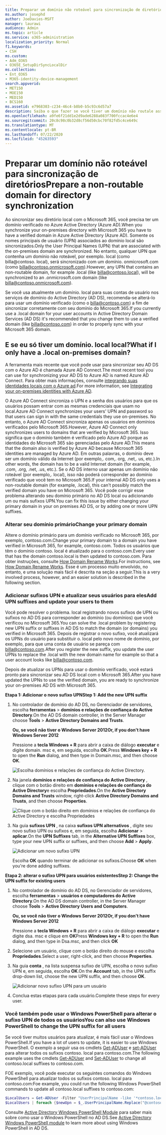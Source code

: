 ```yaml
---
title: Preparar um domínio não roteável para sincronização de diretórios
ms.author: josephd
author: JoeDavies-MSFT
manager: laurawi
audience: Admin
ms.topic: article
ms.service: o365-administration
localization_priority: Normal
f1.keywords:
- CSH
ms.custom:
- Adm_O365
- O365E_SetupDirSyncLocalDir
ms.collection:
- Ent_O365
- M365-identity-device-management
search.appverid:
- MET150
- MOE150
- MED150
- BCS160
ms.assetid: e7968303-c234-46c4-b8b0-b5c93c6d57a7
description: Saiba o que fazer se você tiver um domínio não routale associado aos seus usuários locais antes de sincronizar com o Microsoft 365.
ms.openlocfilehash: a9fe6f21dd1e2d9ade6288a083f700fccac4e6e4
ms.sourcegitcommit: 20c8c98c0b32d8cf56d50cbc70f82fd5c4ce649c
ms.translationtype: MT
ms.contentlocale: pt-BR
ms.lasthandoff: 07/22/2020
ms.locfileid: "45263593"
---
```

# <a name="prepare-a-non-routable-domain-for-directory-synchronization"></a><span data-ttu-id="fb739-103">Preparar um domínio não roteável para sincronização de diretórios</span><span class="sxs-lookup"><span data-stu-id="fb739-103">Prepare a non-routable domain for directory synchronization</span></span>
<span data-ttu-id="fb739-104">Ao sincronizar seu diretório local com o Microsoft 365, você precisa ter um domínio verificado no Azure Active Directory (Azure AD).</span><span class="sxs-lookup"><span data-stu-id="fb739-104">When you synchronize your on-premises directory with Microsoft 365 you have to have a verified domain in Azure Active Directory (Azure AD).</span></span> <span data-ttu-id="fb739-105">Somente os nomes principais de usuário (UPN) associados ao domínio local são sincronizados.</span><span class="sxs-lookup"><span data-stu-id="fb739-105">Only the User Principal Names (UPN) that are associated with the on-premises domain are synchronized.</span></span> <span data-ttu-id="fb739-106">No entanto, qualquer UPN que contenha um domínio não roteável, por exemplo. local (como billa@contoso. local), será sincronizado com um domínio. onmicrosoft.com (como billa@contoso.onmicrosoft.com).</span><span class="sxs-lookup"><span data-stu-id="fb739-106">However, any UPN that contains an non-routable domain, for example .local (like billa@contoso.local), will be synchronized to an .onmicrosoft.com domain (like billa@contoso.onmicrosoft.com).</span></span> 

<span data-ttu-id="fb739-107">Se você usa atualmente um domínio. local para suas contas de usuário nos serviços de domínio do Active Directory (AD DS), recomenda-se alterá-lo para usar um domínio verificado (como o billa@contoso.com) a fim de sincronizar corretamente com seu domínio do Microsoft 365.</span><span class="sxs-lookup"><span data-stu-id="fb739-107">If you currently use a .local domain for your user accounts in Active Directory Domain Services (AD DS) it's recommended that you change them to use a verified domain (like billa@contoso.com) in order to properly sync with your Microsoft 365 domain.</span></span>
  
## <a name="what-if-i-only-have-a-local-on-premises-domain"></a><span data-ttu-id="fb739-108">E se eu só tiver um domínio. local local?</span><span class="sxs-lookup"><span data-stu-id="fb739-108">What if I only have a .local on-premises domain?</span></span>

<span data-ttu-id="fb739-109">A ferramenta mais recente que você pode usar para sincronizar seu AD DS com o Azure AD é chamada Azure AD Connect.</span><span class="sxs-lookup"><span data-stu-id="fb739-109">The most recent tool you can use for synchronizing your AD DS to Azure AD is named Azure AD Connect.</span></span> <span data-ttu-id="fb739-110">Para obter mais informações, consulte [integrando suas identidades locais com o Azure ad](https://docs.microsoft.com/azure/architecture/reference-architectures/identity/azure-ad).</span><span class="sxs-lookup"><span data-stu-id="fb739-110">For more information, see [Integrating your on-premises identities with Azure AD](https://docs.microsoft.com/azure/architecture/reference-architectures/identity/azure-ad).</span></span>
  
<span data-ttu-id="fb739-111">O Azure AD Connect sincroniza o UPN e a senha dos usuários para que os usuários possam entrar com as mesmas credenciais que usam no local.</span><span class="sxs-lookup"><span data-stu-id="fb739-111">Azure AD Connect synchronizes your users' UPN and password so that users can sign in with the same credentials they use on-premises.</span></span> <span data-ttu-id="fb739-112">No entanto, o Azure AD Connect sincroniza apenas os usuários em domínios verificados pelo Microsoft 365.</span><span class="sxs-lookup"><span data-stu-id="fb739-112">However, Azure AD Connect only synchronizes users to domains that are verified by Microsoft 365.</span></span> <span data-ttu-id="fb739-113">Isso significa que o domínio também é verificado pelo Azure AD porque as identidades do Microsoft 365 são gerenciadas pelo Azure AD.</span><span class="sxs-lookup"><span data-stu-id="fb739-113">This means that the domain also is verified by Azure AD because Microsoft 365 identities are managed by Azure AD.</span></span> <span data-ttu-id="fb739-114">Em outras palavras, o domínio deve ser um domínio válido da Internet (por exemplo,. com,. org, .net,. us, etc.).</span><span class="sxs-lookup"><span data-stu-id="fb739-114">In other words, the domain has to be a valid Internet domain (for example, .com, .org, .net, .us, etc.).</span></span> <span data-ttu-id="fb739-115">Se o AD DS interno usar apenas um domínio não roteável (por exemplo,. local), isso não poderá corresponder ao domínio verificado que você tem no Microsoft 365.</span><span class="sxs-lookup"><span data-stu-id="fb739-115">If your internal AD DS only uses a non-routable domain (for example, .local), this can't possibly match the verified domain you have on Microsoft 365.</span></span> <span data-ttu-id="fb739-116">Você pode corrigir esse problema alterando seu domínio primário no AD DS local ou adicionando um ou mais sufixos UPN.</span><span class="sxs-lookup"><span data-stu-id="fb739-116">You can fix this issue by either changing your primary domain in your on premises AD DS, or by adding one or more UPN suffixes.</span></span>
  
### <a name="change-your-primary-domain"></a><span data-ttu-id="fb739-117">**Alterar seu domínio primário**</span><span class="sxs-lookup"><span data-stu-id="fb739-117">**Change your primary domain**</span></span>

<span data-ttu-id="fb739-118">Altere o domínio primário para um domínio verificado no Microsoft 365, por exemplo, contoso.com.</span><span class="sxs-lookup"><span data-stu-id="fb739-118">Change your primary domain to a domain you have verified in Microsoft 365, for example, contoso.com.</span></span> <span data-ttu-id="fb739-119">Todos os usuários que têm o domínio contoso. local é atualizado para o contoso.com.</span><span class="sxs-lookup"><span data-stu-id="fb739-119">Every user that has the domain contoso.local is then updated to contoso.com.</span></span> <span data-ttu-id="fb739-120">Para obter instruções, consulte [How Domain Rename Works](https://go.microsoft.com/fwlink/p/?LinkId=624174).</span><span class="sxs-lookup"><span data-stu-id="fb739-120">For instructions, see [How Domain Rename Works](https://go.microsoft.com/fwlink/p/?LinkId=624174).</span></span> <span data-ttu-id="fb739-121">Esse é um processo muito envolvido, no entanto, e uma solução mais fácil é descrita na seção a seguir.</span><span class="sxs-lookup"><span data-stu-id="fb739-121">This is a very involved process, however, and an easier solution is described in the following section.</span></span>
  
### <a name="add-upn-suffixes-and-update-your-users-to-them"></a><span data-ttu-id="fb739-122">**Adicionar sufixos UPN e atualizar seus usuários para eles**</span><span class="sxs-lookup"><span data-stu-id="fb739-122">**Add UPN suffixes and update your users to them**</span></span>

<span data-ttu-id="fb739-123">Você pode resolver o problema. local registrando novos sufixos de UPN ou sufixos no AD DS para corresponder ao domínio (ou domínios) que você verificou no Microsoft 365.</span><span class="sxs-lookup"><span data-stu-id="fb739-123">You can solve the .local problem by registering new UPN suffix or suffixes in AD DS to match the domain (or domains) you verified in Microsoft 365.</span></span> <span data-ttu-id="fb739-124">Depois de registrar o novo sufixo, você atualizará os UPNs do usuário para substituir o. local pelo novo nome de domínio, por exemplo, para que uma conta de usuário se pareça com billa@contoso.com.</span><span class="sxs-lookup"><span data-stu-id="fb739-124">After you register the new suffix, you update the user UPNs to replace the .local with the new domain name for example so that a user account looks like billa@contoso.com.</span></span>
  
<span data-ttu-id="fb739-125">Depois de atualizar os UPNs para usar o domínio verificado, você estará pronto para sincronizar seu AD DS local com o Microsoft 365.</span><span class="sxs-lookup"><span data-stu-id="fb739-125">After you have updated the UPNs to use the verified domain, you are ready to synchronize your on-premises AD DS with Microsoft 365.</span></span>
  
 <span data-ttu-id="fb739-126">**Etapa 1: Adicionar o novo sufixo UPN**</span><span class="sxs-lookup"><span data-stu-id="fb739-126">**Step 1: Add the new UPN suffix**</span></span>
  
1. <span data-ttu-id="fb739-127">No controlador de domínio do AD DS, no Gerenciador de servidores, escolha **ferramentas** \> **domínios e relações de confiança do Active Directory**.</span><span class="sxs-lookup"><span data-stu-id="fb739-127">On the AD DS domain controller, in the Server Manager choose **Tools** \> **Active Directory Domains and Trusts**.</span></span>
    
    <span data-ttu-id="fb739-128">**Ou, se você não tiver o Windows Server 2012**</span><span class="sxs-lookup"><span data-stu-id="fb739-128">**Or, if you don't have Windows Server 2012**</span></span>
    
    <span data-ttu-id="fb739-129">Pressione a **tecla Windows + R** para abrir a caixa de diálogo **executar** e digite domain. msc e, em seguida, escolha **OK**.</span><span class="sxs-lookup"><span data-stu-id="fb739-129">Press **Windows key + R** to open the **Run** dialog, and then type in Domain.msc, and then choose **OK**.</span></span>
    
    ![Escolha domínios e relações de confiança do Active Directory.](media/46b6e007-9741-44af-8517-6f682e0ac974.png)
  
2. <span data-ttu-id="fb739-131">Na janela **domínios e relações de confiança do Active Directory** , clique com o botão direito em **domínios e relações de confiança do Active Directory**e escolha **Propriedades**.</span><span class="sxs-lookup"><span data-stu-id="fb739-131">On the **Active Directory Domains and Trusts** window, right-click **Active Directory Domains and Trusts**, and then choose **Properties**.</span></span>
    
    ![Clique com o botão direito em domínios e relações de confiança do Active Directory e escolha Propriedades](media/39d20812-ffb5-4ba9-8d7b-477377ac360d.png)
  
3. <span data-ttu-id="fb739-133">Na guia **sufixos UPN** , na caixa **sufixos UPN alternativos** , digite seu novo sufixo UPN ou sufixos e, em seguida, escolha **Adicionar** \> **aplicar**.</span><span class="sxs-lookup"><span data-stu-id="fb739-133">On the **UPN Suffixes** tab, in the **Alternative UPN Suffixes** box, type your new UPN suffix or suffixes, and then choose **Add** \> **Apply**.</span></span>
    
    ![Adicionar um novo sufixo UPN](media/a4aaf919-7adf-469a-b93f-83ef284c0915.PNG)
  
    <span data-ttu-id="fb739-135">Escolha **OK** quando terminar de adicionar os sufixos.</span><span class="sxs-lookup"><span data-stu-id="fb739-135">Choose **OK** when you're done adding suffixes.</span></span> 
    
 <span data-ttu-id="fb739-136">**Etapa 2: alterar o sufixo UPN para usuários existentes**</span><span class="sxs-lookup"><span data-stu-id="fb739-136">**Step 2: Change the UPN suffix for existing users**</span></span>
  
1. <span data-ttu-id="fb739-137">No controlador de domínio do AD DS, no Gerenciador de servidores, escolha **ferramentas** \> **usuários e computadores do Active Directory**.</span><span class="sxs-lookup"><span data-stu-id="fb739-137">On the AD DS domain controller, in the Server Manager choose **Tools** \> **Active Directory Users and Computers**.</span></span>
    
    <span data-ttu-id="fb739-138">**Ou, se você não tiver o Windows Server 2012**</span><span class="sxs-lookup"><span data-stu-id="fb739-138">**Or, if you don't have Windows Server 2012**</span></span>
    
    <span data-ttu-id="fb739-139">Pressione a **tecla Windows + R** para abrir a caixa de diálogo **executar** e digite dsa. msc e clique em **OK**</span><span class="sxs-lookup"><span data-stu-id="fb739-139">Press **Windows key + R** to open the **Run** dialog, and then type in Dsa.msc, and then click **OK**</span></span>
    
2. <span data-ttu-id="fb739-140">Selecione um usuário, clique com o botão direito do mouse e escolha **Propriedades**.</span><span class="sxs-lookup"><span data-stu-id="fb739-140">Select a user, right-click, and then choose **Properties**.</span></span>
    
3. <span data-ttu-id="fb739-141">Na guia **conta** , na lista suspensa sufixo de UPN, escolha o novo sufixo UPN e, em seguida, escolha **OK**.</span><span class="sxs-lookup"><span data-stu-id="fb739-141">On the **Account** tab, in the UPN suffix drop-down list, choose the new UPN suffix, and then choose **OK**.</span></span>
    
    ![Adicionar novo sufixo UPN para um usuário](media/54876751-49f0-48cc-b864-2623c4835563.png)
  
4. <span data-ttu-id="fb739-143">Conclua estas etapas para cada usuário.</span><span class="sxs-lookup"><span data-stu-id="fb739-143">Complete these steps for every user.</span></span>
    
   
### <a name="you-can-also-use-windows-powershell-to-change-the-upn-suffix-for-all-users"></a><span data-ttu-id="fb739-144">**Você também pode usar o Windows PowerShell para alterar o sufixo UPN de todos os usuários**</span><span class="sxs-lookup"><span data-stu-id="fb739-144">**You can also use Windows PowerShell to change the UPN suffix for all users**</span></span>

<span data-ttu-id="fb739-145">Se você tiver muitos usuários para atualizar, é mais fácil usar o Windows PowerShell.</span><span class="sxs-lookup"><span data-stu-id="fb739-145">If you have a lot of users to update, it is easier to use Windows PowerShell.</span></span> <span data-ttu-id="fb739-146">O exemplo a seguir usa os cmdlets [Get-ADUser](https://go.microsoft.com/fwlink/p/?LinkId=624312) e [set-ADUser](https://go.microsoft.com/fwlink/p/?LinkId=624313) para alterar todos os sufixos contoso. local para contoso.com.</span><span class="sxs-lookup"><span data-stu-id="fb739-146">The following example uses the cmdlets [Get-ADUser](https://go.microsoft.com/fwlink/p/?LinkId=624312) and [Set-ADUser](https://go.microsoft.com/fwlink/p/?LinkId=624313) to change all contoso.local suffixes to contoso.com.</span></span> 

<span data-ttu-id="fb739-147">FOE exemplo, você pode executar os seguintes comandos do Windows PowerShell para atualizar todos os sufixos contoso. local para contoso.com:</span><span class="sxs-lookup"><span data-stu-id="fb739-147">Foe example, you could run the following Windows PowerShell commands to update all contoso.local suffixes to contoso.com:</span></span>
    
  ```powershell
  $LocalUsers = Get-ADUser -Filter "UserPrincipalName -like '*contoso.local'" -Properties userPrincipalName -ResultSetSize $null
  $LocalUsers | foreach {$newUpn = $_.UserPrincipalName.Replace("@contoso.local","@contoso.com"); $_ | Set-ADUser -UserPrincipalName $newUpn}
  ```

<span data-ttu-id="fb739-148">Consulte [Active Directory Windows PowerShell Module](https://go.microsoft.com/fwlink/p/?LinkId=624314) para saber mais sobre como usar o Windows PowerShell no AD DS.</span><span class="sxs-lookup"><span data-stu-id="fb739-148">See [Active Directory Windows PowerShell module](https://go.microsoft.com/fwlink/p/?LinkId=624314) to learn more about using Windows PowerShell in AD DS.</span></span> 

